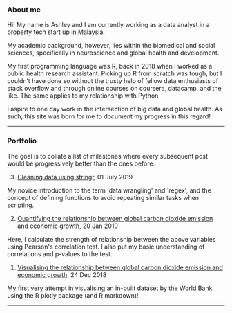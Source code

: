 
### About me

Hi! My name is Ashley and I am currently working as a data analyst in a property tech start up in Malaysia.

My academic background, however, lies within the biomedical and social sciences, specifically in neuroscience and global health and development.

My first programming language was R, back in 2018 when I worked as a public health research assistant. Picking up R from scratch was tough, but I couldn’t have done so without the trusty help of fellow data enthusiasts of stack overflow and through online courses on coursera, datacamp, and the like. The same applies to my relationship with Python. 

I aspire to one day work in the intersection of big data and global health. As such, this site was born for me to document my progress in this regard!

---

### Portfolio

The goal is to collate a list of milestones where every subsequent post would be progressively better than the ones before:

3) [Cleaning data using stringr](/html/entry3.html), 01 July 2019

My novice introduction to the term 'data wrangling' and 'regex', and the concept of defining functions to avoid repeating similar tasks when scripting. 

2) [Quantifying the relationship between global carbon dioxide emission and economic growth](/html/entry2.html), 20 Jan 2019

Here, I calculate the strength of relationship between the above variables using Pearson's correlation test. I also put my basic understanding of correlations and p-values to the test. 

1) [Visualising the relationship between global carbon dioxide emission and economic growth](/html/entry1.html), 24 Dec 2018

My first very attempt in visualising an in-built dataset by the World Bank using the R plotly package (and R markdown)!

---

